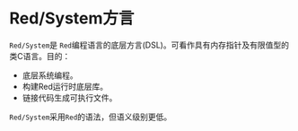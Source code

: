 # Red/System方言

`Red/System`是 `Red`编程语言的底层方言(DSL)。可看作具有内存指针及有限值型的类C语言。目的：

*  底层系统编程。
*  构建Red运行时底层库。
*  链接代码生成可执行文件。

`Red/System`采用`Red`的语法，但语义级别更低。
